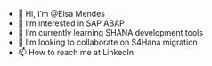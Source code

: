 - 👋 Hi, I’m @Elsa Mendes
- 👀 I’m interested in SAP ABAP
- 🌱 I’m currently learning SHANA development tools
- 💞️ I’m looking to collaborate on S4Hana migration
- 📫 How to reach me at LinkedIn

<!---
Elsa-Mendes/Elsa-Mendes is a ✨ special ✨ repository because its `README.md` (this file) appears on your GitHub profile.
You can click the Preview link to take a look at your changes.
--->
